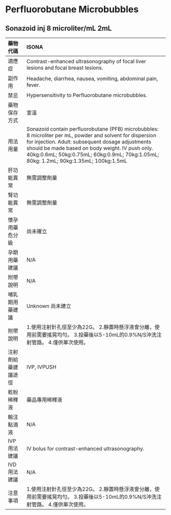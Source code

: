 # Perfluorobutane Microbubbles

## Sonazoid inj 8 microliter/mL 2mL

| 藥物代碼 | ISONA |
| :--- | :--- |
| 適應症 | Contrast-enhanced ultrasonography of focal liver lesions and focal breast lesions. |
| 副作用 | Headache, diarrhea, nausea, vomiting, abdominal pain, fever. |
| 禁忌 | Hypersensitivity to Perfluorobutane microbubbles. |
| 藥物保存方式 | 室溫 |
| 用法用量 | Sonazoid contain perfluorobutane \(PFB\) microbubbles: 8 microliter per mL, powder and solvent for dispersion for injection. Adult: subsequent dosage adjustments should be made based on body weight. IV push only. 40kg:0.6mL; 50kg:0.75mL; 60kg:0.9mL; 70kg:1.05mL; 80kg: 1.2mL; 90kg:1.35mL; 100kg:1.5mL |
| 肝功能異常 | 無需調整劑量 |
| 腎功能異常 | 無需調整劑量 |
| 懷孕用藥危分級 | 尚未確立 |
| 孕期用藥建議 | N/A |
| 附帶說明 | N/A |
| 哺乳期用藥建議 | Unknown 尚未建立 |
| 附帶說明 | 1.使用注射針孔徑至少為22G。 2.靜置時懸浮液會分離，使用前需要搖晃均勻。 3.投藥後以5-10mL的0.9%N/S沖洗注射管路。 4.僅供單次使用。 |
| 注射劑給藥建議途徑 | IVP, IVPUSH |
| 乾粉稀釋液 | 藥品專用稀釋液 |
| 輸注點滴液 | N/A |
| IVP 用法建議 | IV bolus for contrast-enhanced ultrasonography. |
| IVD 用法建議 | N/A |
| 注意事項 | 1.使用注射針孔徑至少為22G。 2.靜置時懸浮液會分離，使用前需要搖晃均勻。 3.投藥後以5-10mL的0.9%N/S沖洗注射管路。 4.僅供單次使用。 |

